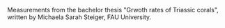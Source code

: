 Measurements from the bachelor thesis "Grwoth rates of Triassic corals", written by Michaela Sarah Steiger, FAU University.  
